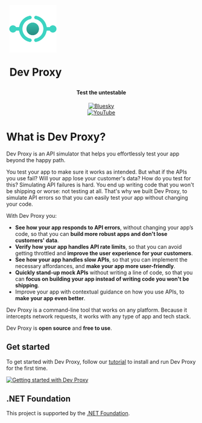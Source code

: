 <h1 style="
  align: center;
  padding-left: 0.3em;
  background-image: url('media/banner.png');
  background-size: cover;
  background-position: center;
  background-repeat: no-repeat;">
  <img alt="Dev Proxy" src="./media/icon.png" width="125" style="font-color:white" />
  <p>Dev Proxy</p>  
</h1>

<h4 align="center">
  Test the untestable
</h4>

<p align="center">
  <a href="https://bsky.app/profile/devproxy.bsky.social">
    <img alt="Bluesky" src="https://img.shields.io/badge/bluesky-%40devproxy.bsky.social%E2%80%AC-blue?style=social&logo=bluesky&link=https%3A%2F%2Fbsky.app%2Fprofile%2Fdevproxy.bsky.social" />
  </a>
  <br />
   <a href="https://youtube.com/@devproxy">
    <img alt="YouTube" src="https://img.shields.io/badge/youTube-%40devproxy%E2%80%AC-red?style=social&logo=youtube&link=https%3A%2F%2Fyoutube.com%2F%40devproxy" />
  </a>
</p>

# What is Dev Proxy?

Dev Proxy is an API simulator that helps you effortlessly test your app beyond the happy path.

You test your app to make sure it works as intended. But what if the APIs you use fail? Will your app lose your customer's data? How do you test for this? Simulating API failures is hard. You end up writing code that you won't be shipping or worse: not testing at all. That's why we built Dev Proxy, to simulate API errors so that you can easily test your app without changing your code.

With Dev Proxy you:

- **See how your app responds to API errors**, without changing your app’s code, so that you can **build more robust apps and don't lose customers' data**.
- **Verify how your app handles API rate limits**, so that you can avoid getting throttled and **improve the user experience for your customers**.
- **See how your app handles slow APIs**, so that you can implement the necessary affordances, and **make your app more user-friendly**.
- **Quickly stand-up mock APIs** without writing a line of code, so that you can **focus on building your app instead of writing code you won't be shipping**.
- Improve your app with contextual guidance on how you use APIs, to **make your app even better**.

Dev Proxy is a command-line tool that works on any platform. Because it intercepts network requests, it works with any type of app and tech stack.

Dev Proxy is **open source** and **free to use**.

## Get started

To get started with Dev Proxy, follow our [tutorial](https://aka.ms/devproxy/setup) to install and run Dev Proxy for the first time.

[![Getting started with Dev Proxy](https://img.youtube.com/vi/HVTJlGSxhcw/0.jpg)](https://www.youtube.com/watch?v=HVTJlGSxhcw)


## .NET Foundation

This project is supported by the [.NET Foundation](https://dotnetfoundation.org).
